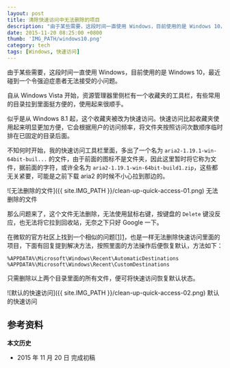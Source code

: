 ```yaml
---
layout: post
title: 清除快速访问中无法删除的项目
description: "由于某些需要，这段时间一直使用 Windows，目前使用的是 Windows 10，最近碰到一个令强迫症患者无法接受的小问题。"
date: 2015-11-20 08:25:00 +0800
thumb: 'IMG_PATH/windows10.png'
category: tech
tags: [Windows, 快速访问]
---
```


由于某些需要，这段时间一直使用 Windows，目前使用的是 Windows 10，最近碰到一个令强迫症患者无法接受的小问题。

自从 Windows Vista 开始，资源管理器里侧栏有一个收藏夹的工具栏，有些常用的目录拉到里面挺方便的，使用起来很顺手。

似乎是从 Windows 8.1 起，这个收藏夹被改为快速访问。快速访问比起收藏夹使用起来明显更加方便，它会根据用户的访问频率，将文件夹按照访问次数顺序临时排在已固定的目录后面。

不知何时开始，我的快速访问工具栏里面，多出了一个名为 `aria2-1.19.1-win-64bit-buil...` 的文件，由于前面的图标不是文件夹，因此这里暂时将它称为文件，据前面的字符，或许全名为 `aria2-1.19.1-win-64bit-build1.zip`，这些都无关紧要，可能是之前下载 aria2 的时候不小心拉到那边的。

![无法删除的文件]({{ site.IMG_PATH }}/clean-up-quick-access-01.png)
无法删除的文件

那么问题来了，这个文件无法删除，无法使用鼠标右键，按键盘的 `Delete` 键没反应，也无法将它拉到回收站，无奈之下只好 Google 一下。

在微软的官方社区上找到一个相似的问题[[1]][1]，也是一样无法删除快速访问里面的项目，下面有回复提到解决方法，按照里面的方法操作后便恢复默认，方法如下：

    %APPDATA%\Microsoft\Windows\Recent\AutomaticDestinations
    %APPDATA%\Microsoft\Windows\Recent\CustomDestinations

只需删除以上两个目录里面的所有文件，便可将快速访问恢复默认状态。

![默认的快速访问]({{ site.IMG_PATH }}/clean-up-quick-access-02.png)
默认的快速访问

## 参考资料

[1]: http://answers.microsoft.com/zh-hans/windows/forum/windows_10-files/win10/7786725e-09af-4c97-8340-1bee9fb246bd "Win10 快速访问中的&#8220;新建文件夹&#8221;不能取消固定&#65292;也删不掉 - Microsoft Community"

**本文历史**

* 2015 年 11 月 20 日 完成初稿
